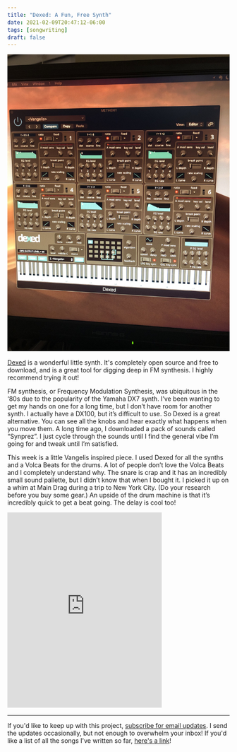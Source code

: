 ```yaml
---
title: "Dexed: A Fun, Free Synth"
date: 2021-02-09T20:47:12-06:00
tags: [songwriting]
draft: false
---
```


![Dexed](https://github.com/adriennefranke/writingasongaweek/blob/main/assets/dexed.jpg?raw=true)

[Dexed](https://asb2m10.github.io/dexed/) is a wonderful little synth. It's completely open source and free to download, and is a great tool for digging deep in FM synthesis. I highly recommend trying it out!

<!--more-->

FM synthesis, or Frequency Modulation Synthesis, was ubiquitous in the ‘80s due to the popularity of the Yamaha DX7 synth. I’ve been wanting to get my hands on one for a long time, but I don’t have room for another synth. I actually have a DX100, but it’s difficult to use. So Dexed is a great alternative. You can see all the knobs and hear exactly what happens when you move them. A long time ago, I downloaded a pack of sounds called “Synprez”. I just cycle through the sounds until I find the general vibe I’m going for and tweak until I’m satisfied. 

This week is a little Vangelis inspired piece. I used Dexed for all the synths and a Volca Beats for the drums. A lot of people don’t love the Volca Beats and I completely understand why. The snare is crap and it has an incredibly small sound pallette, but I didn’t know that when I bought it. I picked it up on a whim at Main Drag during a trip to New York City. (Do your research before you buy some gear.) An upside of the drum machine is that it’s incredibly quick to get a beat going. The delay is cool too!

<iframe style="border: 0; width: 350px; height: 442px;" src="https://bandcamp.com/EmbeddedPlayer/track=560599559/size=large/bgcol=ffffff/linkcol=0687f5/tracklist=false/transparent=true/" seamless><a href="https://adriennefranke.bandcamp.com/track/cascades">Cascades by Adrienne Franke</a></iframe>

* * *

If you'd like to keep up with this project, [subscribe for email updates](https://tinyletter.com/writingasongaweek). I send the updates occasionally, but not enough to overwhelm your inbox! If you'd like a list of all the songs I've written so far, [here's a link](https://writingasongaweek.com/posts/2021-epochs/)!